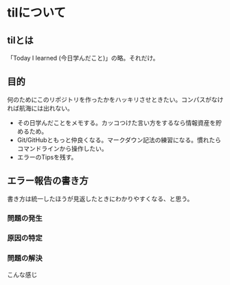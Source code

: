 # tilについて

## tilとは
「Today I learned (今日学んだこと)」の略。それだけ。

## 目的
何のためにこのリポジトリを作ったかをハッキリさせときたい。コンパスがなければ航海には出れない。
- その日学んだことをメモする。カッコつけた言い方をするなら情報資産を貯めるため。
- Git/GitHubともっと仲良くなる。マークダウン記法の練習になる。慣れたらコマンドラインから操作したい。
- エラーのTipsを残す。

## エラー報告の書き方
書き方は統一したほうが見返したときにわかりやすくなる、と思う。
### 問題の発生
### 原因の特定
### 問題の解決

こんな感じ



